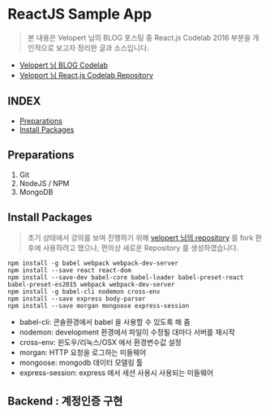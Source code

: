 # ReactJS Sample App

> 본 내용은 Velopert 님의 BLOG 포스팅 중 React.js Codelab 2016 부분을 개인적으로 보고자 정리한 글과 소스입니다.

- [Velopert 님 BLOG Codelab](https://velopert.com/1921)
- [Veloport 님 React.js Codelab Repository ](https://github.com/velopert/react-codelab-project)

## INDEX
- [Preparations](https://github.com/cliche90/reactjs_sample#preparations)
- [Install Packages](https://github.com/cliche90/reactjs_sample#install-packages)

## Preparations
1. Git
2. NodeJS / NPM
3. MongoDB

## Install Packages

> 초기 상태에서 강의를 보며 진행하기 위해 [velopert 님의 repository](https://github.com/velopert/react-codelab-project.git) 를 fork 한 후에 사용하려고 했으나, 편의상 새로운 Repository 를 생성하였습니다.


    npm install -g babel webpack webpack-dev-server
    npm install --save react react-dom
    npm install --save-dev babel-core babel-loader babel-preset-react babel-preset-es2015 webpack webpack-dev-server
    npm install -g babel-cli nodemon cross-env
    npm install --save express body-parser
    npm install --save morgan mongoose express-session
    

- babel-cli: 콘솔환경에서 babel 을 사용할 수 있도록 해 줌
- nodemon: development 환경에서 파일이 수정될 대마다 서버를 재시작
- cross-env: 윈도우/리눅스/OSX 에서 환경변수값 설정
- morgan: HTTP 요청을 로그하는 미들웨어
- mongoose: mongodb 데이터 모델링 툴
- express-session: express 에서 세션 사용시 사용되는 미들웨어

## Backend : 계정인증 구현
